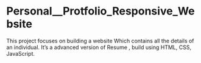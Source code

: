 # Personal__Protfolio_Responsive_Website
This project focuses on building a website Which contains all the  details of an individual. It’s a advanced version of Resume , build using  HTML, CSS, JavaScript.
